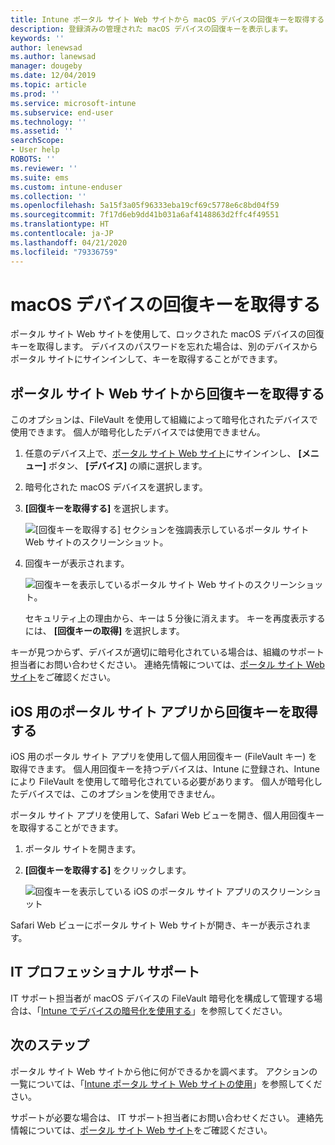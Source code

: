 ```yaml
---
title: Intune ポータル サイト Web サイトから macOS デバイスの回復キーを取得する
description: 登録済みの管理された macOS デバイスの回復キーを表示します。
keywords: ''
author: lenewsad
ms.author: lanewsad
manager: dougeby
ms.date: 12/04/2019
ms.topic: article
ms.prod: ''
ms.service: microsoft-intune
ms.subservice: end-user
ms.technology: ''
ms.assetid: ''
searchScope:
- User help
ROBOTS: ''
ms.reviewer: ''
ms.suite: ems
ms.custom: intune-enduser
ms.collection: ''
ms.openlocfilehash: 5a15f3a05f96333eba19cf69c5778e6c8bd04f59
ms.sourcegitcommit: 7f17d6eb9dd41b031a6af4148863d2ffc4f49551
ms.translationtype: HT
ms.contentlocale: ja-JP
ms.lasthandoff: 04/21/2020
ms.locfileid: "79336759"
---
```

# <a name="get-a-recovery-key-for-a-macos-device"></a>macOS デバイスの回復キーを取得する

ポータル サイト Web サイトを使用して、ロックされた macOS デバイスの回復キーを取得します。 デバイスのパスワードを忘れた場合は、別のデバイスからポータル サイトにサインインして、キーを取得することができます。  

## <a name="get-recovery-key-from-company-portal-website"></a>ポータル サイト Web サイトから回復キーを取得する

このオプションは、FileVault を使用して組織によって暗号化されたデバイスで使用できます。 個人が暗号化したデバイスでは使用できません。

1. 任意のデバイス上で、[ポータル サイト Web サイト](https://portal.manage.microsoft.com)にサインインし、 **[メニュー]** ボタン、 **[デバイス]** の順に選択します。  
2. 暗号化された macOS デバイスを選択します。  
3. **[回復キーを取得する]** を選択します。  

    ![[回復キーを取得する] セクションを強調表示しているポータル サイト Web サイトのスクリーンショット。](./media/1907-recovery2-cpweb-intune.PNG)  

4. 回復キーが表示されます。

    ![回復キーを表示しているポータル サイト Web サイトのスクリーンショット。](./media/1907-recovery-cpweb-intune.PNG)  

    セキュリティ上の理由から、キーは 5 分後に消えます。 キーを再度表示するには、 **[回復キーの取得]** を選択します。

キーが見つからず、デバイスが適切に暗号化されている場合は、組織のサポート担当者にお問い合わせください。 連絡先情報については、[ポータル サイト Web サイト](https://go.microsoft.com/fwlink/?linkid=2010980)をご確認ください。  

## <a name="get-recovery-key-from-company-portal-app-for-ios"></a>iOS 用のポータル サイト アプリから回復キーを取得する

iOS 用のポータル サイト アプリを使用して個人用回復キー (FileVault キー) を取得できます。 個人用回復キーを持つデバイスは、Intune に登録され、Intune により FileVault を使用して暗号化されている必要があります。 個人が暗号化したデバイスでは、このオプションを使用できません。 

ポータル サイト アプリを使用して、Safari Web ビューを開き、個人用回復キーを取得することができます。 

1. ポータル サイトを開きます。
2. **[回復キーを取得する]** をクリックします。

    ![回復キーを表示している iOS のポータル サイト アプリのスクリーンショット](./media/get-recovery-key-cpweb-02.png)  

Safari Web ビューにポータル サイト Web サイトが開き、キーが表示されます。 

## <a name="it-pro-support"></a>IT プロフェッショナル サポート

IT サポート担当者が macOS デバイスの FileVault 暗号化を構成して管理する場合は、「[Intune でデバイスの暗号化を使用する](/intune/protect/encrypt-devices)」を参照してください。

## <a name="next-steps"></a>次のステップ

ポータル サイト Web サイトから他に何ができるかを調べます。 アクションの一覧については、「[Intune ポータル サイト Web サイトの使用](using-the-intune-company-portal-website.md)」を参照してください。  

サポートが必要な場合は、 IT サポート担当者にお問い合わせください。 連絡先情報については、[ポータル サイト Web サイト](https://go.microsoft.com/fwlink/?linkid=2010980)をご確認ください。  
